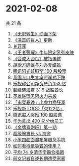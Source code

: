 # 2021-02-08

共 21 条

<!-- BEGIN -->
<!-- 最后更新时间 Mon Feb 08 2021 18:04:49 GMT+0800 (CST) -->
1. [《无职转生》动画下架](https://www.zhihu.com/search?q=无职转生)
1. [《进击的巨人》更新](https://www.zhihu.com/search?q=进击的巨人)
1. [关菲菲](https://www.zhihu.com/search?q=关菲菲)
1. [《王者荣耀》牛年限定系列皮肤](https://www.zhihu.com/search?q=王者荣耀)
1. [《合成大西瓜》被指骗财](https://www.zhihu.com/search?q=合成大西瓜)
1. [胡歌方辟谣与刘亦菲结婚](https://www.zhihu.com/search?q=胡歌刘亦菲)
1. [腾讯阳光普照奖 100 股股票](https://www.zhihu.com/search?q=腾讯阳光普照奖)
1. [我国人口生育率断崖式下跌](https://www.zhihu.com/search?q=出生人口)
1. [乐视称公司净资产负 153 亿](https://www.zhihu.com/search?q=乐视)
1. [超级碗海盗 31:9 战胜酋长](https://www.zhihu.com/search?q=超级碗)
1. [英雄联盟无限火力来袭](https://www.zhihu.com/search?q=无限火力)
1. [「电竞春晚」小虎力挽狂澜](https://www.zhihu.com/search?q=电竞春晚)
1. [乐视新 LOGO「欠122亿」](https://www.zhihu.com/search?q=乐视)
1. [腾讯每人奖励 100 股股票](https://www.zhihu.com/search?q=腾讯阳光普照奖)
1. [华为拿出 400 亿分给员工](https://www.zhihu.com/search?q=华为分红)
1. [《金牌喜剧班》第一期](https://www.zhihu.com/search?q=金牌喜剧班)
1. [超级碗酋长 vs 海盗](https://www.zhihu.com/search?q=超级碗)
1. [小米四曲面瀑布屏概念手机](https://www.zhihu.com/search?q=小米手机)
1. [如何看待纸吸管的使用？](https://www.zhihu.com/search?q=纸吸管)
1. [平均 74 岁清华学霸合唱团](https://www.zhihu.com/search?q=清华合唱团唱少年)
1. [前女记者自述长期遭受家暴](https://www.zhihu.com/search?q=马金瑜家暴)
<!-- END -->
